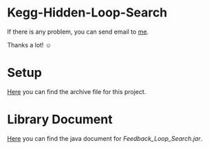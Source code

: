 # Kegg-Hidden-Loop-Search

If there is any problem, you can send email to [me](mailto:sbw2319@gmail.com). 

Thanks a lot! ☺️

# Setup

[Here](https://goo.gl/IT45ib) you can find the archive file for this project.

# Library Document

[Here](https://goo.gl/B8amn6) you can find the java document for *Feedback_Loop_Search.jar*.
